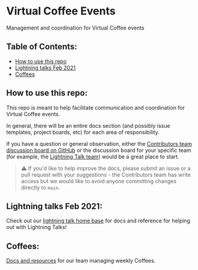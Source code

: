 # Virtual Coffee Events
Management and coordination for Virtual Coffee events

## Table of Contents:

- [How to use this repo](#how-to-use-this-repo)
- [Lightning talks Feb 2021](#lightning-talks-feb-2021)
- [Coffees](#coffees)

## How to use this repo:

This repo is meant to help facilitate communication and coordination for Virtual Coffee events.

In general, there will be an entire docs section (and possibly issue templates, project boards, etc) for each area of responsibility.

If you have a question or general observation, either the [Contributors team discussion board on GitHub](https://github.com/orgs/Virtual-Coffee/teams/contributors) or the discussion board for your specific team (for example, the [Lightning Talk team](https://github.com/orgs/Virtual-Coffee/teams/lightning-talk-team)) would be a great place to start.

> :warning: If you'd like to help improve the docs, please submit an issue or a pull request with your suggestions - the Contributors team has write access but we would like to avoid anyone committing changes directly to `main`.

## Lightning talks Feb 2021:

Check out our [lightning talk home base](./lightning-talks) for docs and reference for helping out with Lightning Talks!

## Coffees:

[Docs and resources](./coffees) for our team managing weekly Coffees.
